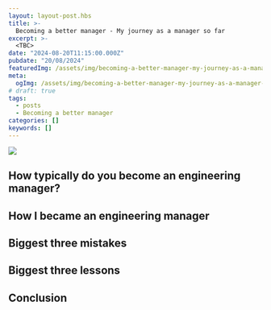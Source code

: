 ```yaml
---
layout: layout-post.hbs
title: >-
  Becoming a better manager - My journey as a manager so far
excerpt: >-
  <TBC>
date: "2024-08-20T11:15:00.000Z"
pubdate: "20/08/2024"
featuredImg: /assets/img/becoming-a-better-manager-my-journey-as-a-manager-so-far--featured-img.webp
meta:
  ogImg: /assets/img/becoming-a-better-manager-my-journey-as-a-manager-so-far--og-img.jpg
# draft: true
tags:
  - posts
  - Becoming a better manager
categories: []
keywords: []
---
```


![]({{featuredImg}})

<excerpt>

## How typically do you become an engineering manager?

## How I became an engineering manager

## Biggest three mistakes

## Biggest three lessons

## Conclusion
